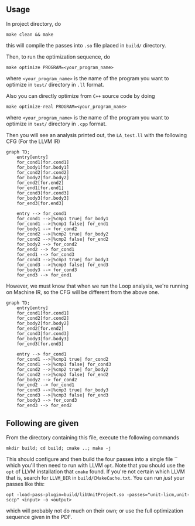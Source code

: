 


## Usage

In project directory, do

```
make clean && make
```

this will compile the passes into `.so` file placed in `build/` directory.

Then, to run the optimization sequence, do

```
make optimize PROGRAM=<your_program_name>
```

where `<your_program_name>` is the name of the program you want to optimize in `test/` directory in `.ll` format.

Also you can directly optimize from `C++` source code by doing

```
make optimize-real PROGRAM=<your_program_name>
```

where `<your_program_name>` is the name of the program you want to optimize in `test/` directory in `.cpp` format.



Then you will see an analysis printed out, the `LA_test.ll` with the following CFG (For the LLVM IR)

```mermaid
graph TD;
    entry[entry]
    for_cond1[for.cond1]
    for_body1[for.body1]
    for_cond2[for.cond2]
    for_body2[for.body2]
    for_end2[for.end2]
    for_end1[for.end1]
    for_cond3[for.cond3]
    for_body3[for.body3]
    for_end3[for.end3]

    entry --> for_cond1
    for_cond1 -->|%cmp1 true| for_body1
    for_cond1 -->|%cmp1 false| for_end1
    for_body1 --> for_cond2
    for_cond2 -->|%cmp2 true| for_body2
    for_cond2 -->|%cmp2 false| for_end2
    for_body2 --> for_cond2
    for_end2 --> for_cond1
    for_end1 --> for_cond3
    for_cond3 -->|%cmp3 true| for_body3
    for_cond3 -->|%cmp3 false| for_end3
    for_body3 --> for_cond3
    for_end3 --> for_end1
```

However, we must know that when we run the Loop analysis, we're running on Machine IR, so the CFG will be different from the above one.

```mermaid
graph TD;
    entry[entry]
    for_cond1[for.cond1]
    for_cond2[for.cond2]
    for_body2[for.body2]
    for_end2[for.end2]
    for_cond3[for.cond3]
    for_body3[for.body3]
    for_end3[for.end3]

    entry --> for_cond1
    for_cond1 -->|%cmp1 true| for_cond2
    for_cond1 -->|%cmp1 false| for_cond3
    for_cond2 -->|%cmp2 true| for_body2
    for_cond2 -->|%cmp2 false| for_end2
    for_body2 --> for_cond2
    for_end2 --> for_cond1
    for_cond3 -->|%cmp3 true| for_body3
    for_cond3 -->|%cmp3 false| for_end3
    for_body3 --> for_cond3
    for_end3 --> for_end2

```






## Following are given
From the directory containing this file, execute the following commands
```
mkdir build; cd build; cmake ..; make -j
```
This should configure and then build the four passes into a single file ``
which you'll then need to run with LLVM `opt`.
Note that you should use the `opt` of LLVM installation that `cmake` found.
If you're not certain which LLVM that is, search for `LLVM_DIR` in `build/CMakeCache.txt`.
You can run _just_ your passes like this:
```
opt -load-pass-plugin=build/libUnitProject.so -passes="unit-licm,unit-sccp" <input> -o <output>
```
which will probably not do much on their own; or use the full optimization sequence given in the PDF.
